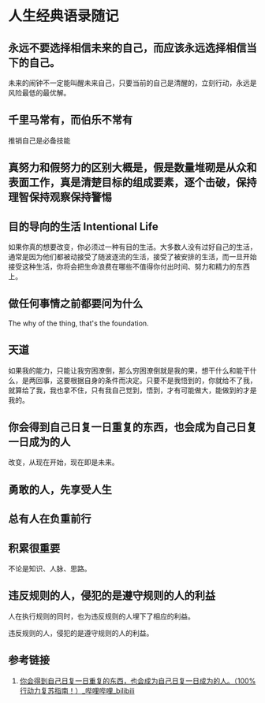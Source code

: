 # 人生经典语录随记

## 永远不要选择相信未来的自己，而应该永远选择相信当下的自己。

未来的闹钟不一定能叫醒未来自己，只要当前的自己是清醒的，立刻行动，永远是风险最低的最优解。

## 千里马常有，而伯乐不常有

推销自己是必备技能

## 真努力和假努力的区别大概是，假是数量堆砌是从众和表面工作，真是清楚目标的组成要素，逐个击破，保持理智保持观察保持警惕

## 目的导向的生活 Intentional Life

如果你真的想要改变，你必须过一种有目的生活。大多数人没有过好自己的生活，通常是因为他们都被动接受了随波逐流的生活，接受了被安排的生活，而一旦开始接受这种生活，你将会把生命浪费在哪些不值得你付出时间、努力和精力的东西上。

## 做任何事情之前都要问为什么

The why of the thing, that's the foundation.

## 天道

如果我的能力，只能让我穷困潦倒，那么穷困潦倒就是我的果，想干什么和能干什么，是两回事，这要根据自身的条件而决定。只要不是我悟到的，你就给不了我，就算给了我，我也拿不住，只有我自己觉到，悟到，才有可能做大，能做到的才是我的。

## 你会得到自己日复一日重复的东西，也会成为自己日复一日成为的人

改变，从现在开始，现在即是未来。

## 勇敢的人，先享受人生

## 总有人在负重前行

## 积累很重要

不论是知识、人脉、思路。

## 违反规则的人，侵犯的是遵守规则的人的利益

人在执行规则的同时，也为违反规则的人埋下了相应的利益。

违反规则的人，侵犯的是遵守规则的人的利益。

## 参考链接

1. [你会得到自己日复一日重复的东西，也会成为自己日复一日成为的人。（100%行动力复苏指南！）\_哔哩哔哩\_bilibili](https://www.bilibili.com/video/BV19b421e78U/)